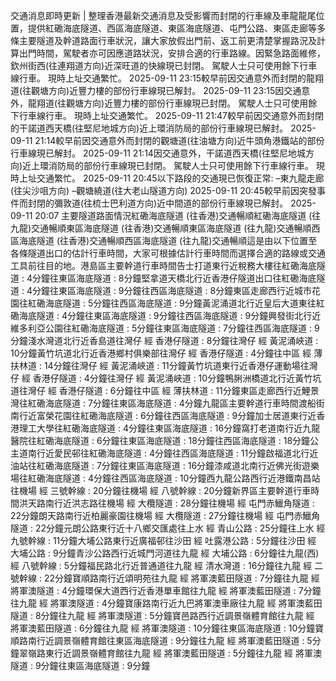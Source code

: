 交通消息即時更新 | 整理香港最新交通消息及受影響而封閉的行車線及車龍龍尾位置，提供紅磡海底隧道、西區海底隧道、東區海底隧道、屯門公路、東區走廊等多條主要隧道及幹道路面行車狀況，讓大家放假出門前、返工前更清楚掌握路況及計算出門時間，駕駛者亦可因應道路狀況，安排合適的行車路線。因緊急路面維修，欽州街西(往連翔道方向)近深旺道的快線現已封閉。 駕駛人士只可使用餘下行車線行車。 現時上址交通繁忙。 2025-09-11 23:15較早前因交通意外而封閉的龍翔道(往觀塘方向)近豐力樓的部份行車線現已解封。 2025-09-11 23:15因交通意外，龍翔道(往觀塘方向)近豐力樓的部份行車線現已封閉。 駕駛人士只可使用餘下行車線行車。 現時上址交通繁忙。 2025-09-11 21:47較早前因交通意外而封閉的干諾道西天橋(往堅尼地城方向)近上環消防局的部份行車線現已解封。 2025-09-11 21:14較早前因交通意外而封閉的觀塘道(往油塘方向)近牛頭角港鐵站的部份行車線現已解封。 2025-09-11 21:14因交通意外，干諾道西天橋(往堅尼地城方向)近上環消防局的部份行車線現已封閉。 駕駛人士只可使用餘下行車線行車。 現時上址交通繁忙。 2025-09-11 20:45以下路段的交通現已恢復正常: –東九龍走廊(往尖沙咀方向) –觀塘繞道(往大老山隧道方向) 2025-09-11 20:45較早前因突發事件而封閉的彌敦道(往梳士巴利道方向)近中間道的部份行車線現已解封。 2025-09-11 20:07 主要隧道路面情況紅磡海底隧道 (往香港)交通暢順紅磡海底隧道 (往九龍)交通暢順東區海底隧道 (往香港)交通暢順東區海底隧道 (往九龍)交通暢順西區海底隧道 (往香港)交通暢順西區海底隧道 (往九龍)交通暢順這是由以下位置至各條隧道出口的估計行車時間，大家可根據估計行車時間而選擇合適的路線或交通工具前往目的地。港島區主要幹道行車時間告士打道東行近稅務大樓往紅磡海底隧道 : 4分鐘往東區海底隧道 : 8分鐘堅拿道天橋北行近香港仔隧道出口往紅磡海底隧道 : 4分鐘往東區海底隧道 : 9分鐘往西區海底隧道 : 8分鐘東區走廊西行近城市花園往紅磡海底隧道 : 5分鐘往西區海底隧道 : 9分鐘黃泥涌道北行近皇后大道東往紅磡海底隧道 : 4分鐘往東區海底隧道 : 9分鐘往西區海底隧道 : 9分鐘興發街北行近維多利亞公園往紅磡海底隧道 : 5分鐘往東區海底隧道 : 7分鐘往西區海底隧道 : 9分鐘淺水灣道北行近香島道往灣仔 經 香港仔隧道 : 8分鐘往灣仔 經 黃泥涌峽道 : 10分鐘黃竹坑道北行近香港鄉村俱樂部往灣仔 經 香港仔隧道 : 4分鐘往中區 經 薄扶林道 : 14分鐘往灣仔 經 黃泥涌峽道 : 11分鐘黃竹坑道東行近香港仔運動場往灣仔 經 香港仔隧道 : 4分鐘往灣仔 經 黃泥涌峽道 : 10分鐘鴨脷洲橋道北行近黃竹坑道往灣仔 經 香港仔隧道 : 6分鐘往中區 經 薄扶林道 : 11分鐘東區走廊西行近鯉景灣往紅磡海底隧道 : 7分鐘往東區海底隧道 : 4分鐘九龍區主要幹道行車時間渡船街南行近富榮花園往紅磡海底隧道 : 6分鐘往西區海底隧道 : 9分鐘加士居道東行近香港理工大學往紅磡海底隧道 : 4分鐘往東區海底隧道 : 16分鐘窩打老道南行近九龍醫院往紅磡海底隧道 : 6分鐘往東區海底隧道 : 18分鐘往西區海底隧道 : 18分鐘公主道南行近愛民邨往紅磡海底隧道 : 4分鐘往西區海底隧道 : 11分鐘啟福道北行近油站往紅磡海底隧道 : 7分鐘往東區海底隧道 : 16分鐘漆咸道北南行近佛光街遊樂場往紅磡海底隧道 : 4分鐘往西區海底隧道 : 10分鐘西九龍公路西行近港鐵南昌站往機場 經 三號幹線 : 20分鐘往機場 經 八號幹線 : 20分鐘新界區主要幹道行車時間洪天路南行近洪志路往機場 經 大欖隧道 : 28分鐘往機場 經 屯門赤鱲角隧道 : 22分鐘朗天路南行近柏麗豪園往機場 經 大欖隧道 : 27分鐘往機場 經 屯門赤鱲角隧道 : 22分鐘元朗公路東行近十八鄉交匯處往上水 經 青山公路 : 25分鐘往上水 經 九號幹線 : 11分鐘大埔公路東行近廣福邨往沙田 經 吐露港公路 : 5分鐘往沙田 經 大埔公路 : 9分鐘青沙公路西行近城門河道往九龍 經 大埔公路 : 6分鐘往九龍(西) 經 八號幹線 : 5分鐘福民路北行近普通道往九龍 經 清水灣道 : 16分鐘往九龍 經 二號幹線 : 22分鐘寶順路南行近頌明苑往九龍 經 將軍澳藍田隧道 : 7分鐘往九龍 經 將軍澳隧道 : 4分鐘環保大道西行近香港單車館往九龍 經 將軍澳藍田隧道 : 7分鐘往九龍 經 將軍澳隧道 : 4分鐘寶康路南行近九巴將軍澳車廠往九龍 經 將軍澳藍田隧道 : 8分鐘往九龍 經 將軍澳隧道 : 5分鐘寶邑路西行近調景嶺體育館往九龍 經 將軍澳藍田隧道 : 6分鐘往九龍 經 將軍澳隧道 : 10分鐘往東區海底隧道 : 10分鐘寶順路南行近調景嶺體育館往東區海底隧道 : 9分鐘往九龍 經 將軍澳藍田隧道 : 5分鐘翠嶺路東行近調景嶺體育館往九龍 經 將軍澳藍田隧道 : 5分鐘往九龍 經 將軍澳隧道 : 9分鐘往東區海底隧道 : 9分鐘